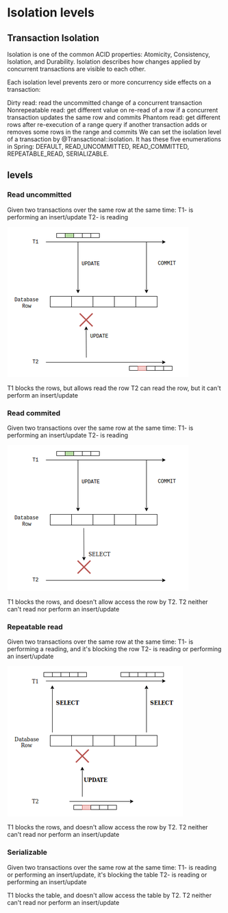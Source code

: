 # Isolation levels

## Transaction Isolation
Isolation is one of the common ACID properties: Atomicity, Consistency, Isolation, and Durability. Isolation describes how changes applied by concurrent transactions are visible to each other.

Each isolation level prevents zero or more concurrency side effects on a transaction:

Dirty read: read the uncommitted change of a concurrent transaction
Nonrepeatable read: get different value on re-read of a row if a concurrent transaction updates the same row and commits
Phantom read: get different rows after re-execution of a range query if another transaction adds or removes some rows in the range and commits
We can set the isolation level of a transaction by @Transactional::isolation. It has these five enumerations in Spring: DEFAULT, READ_UNCOMMITTED, READ_COMMITTED, REPEATABLE_READ, SERIALIZABLE.

## levels

### Read uncommitted

Given two transactions over the same row at the same time: 
T1- is performing an insert/update
T2- is reading

![Read-Uncommitted-Isolation.png](_img%2FRead-Uncommitted-Isolation.png)

T1 blocks the rows, but allows read the row
T2 can read the row, but it can't perform an insert/update

### Read commited

Given two transactions over the same row at the same time:
T1- is performing an insert/update
T2- is reading

![Read-Committed-Isolation.png](_img%2FRead-Committed-Isolation.png)

T1 blocks the rows, and doesn't allow access the row by T2.
T2 neither can't read nor perform an insert/update

### Repeatable read

Given two transactions over the same row at the same time:
T1- is performing a reading, and it's blocking the row
T2- is reading or performing an insert/update

![RepeatablerRead-Isolation.png](_img%2FRepeatablerRead-Isolation.png)

T1 blocks the rows, and doesn't allow access the row by T2.
T2 neither can't read nor perform an insert/update

### Serializable

Given two transactions over the same row at the same time:
T1- is reading or performing an insert/update, it's blocking the table
T2- is reading or performing an insert/update

T1 blocks the table, and doesn't allow access the table by T2.
T2 neither can't read nor perform an insert/update

